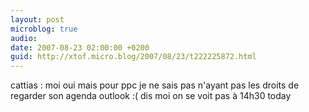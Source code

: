 ```yaml
---
layout: post
microblog: true
audio: 
date: 2007-08-23 02:00:00 +0200
guid: http://xtof.micro.blog/2007/08/23/t222225872.html
---
```

cattias : moi oui mais pour ppc je ne sais pas n'ayant pas les droits de regarder son agenda outlook :( dis moi on se voit pas à 14h30 today
